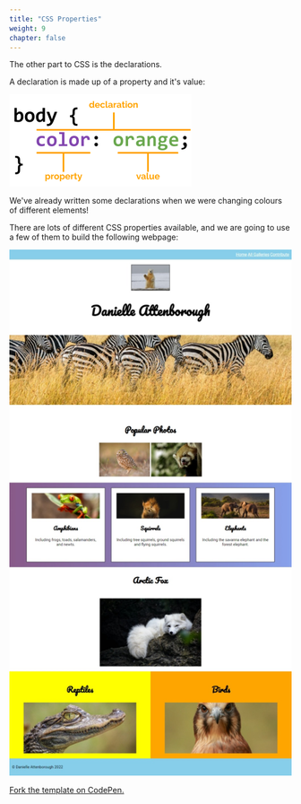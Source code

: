 ```yaml
---
title: "CSS Properties"
weight: 9
chapter: false
---
```


The other part to CSS is the declarations.

A declaration is made up of a property and it's value:

![Annotated CSS declaration.](../images/css_declaration.png)

We've already written some declarations when we were changing colours of different elements!

There are lots of different CSS properties available, and we are going to use a few of them to build the following webpage:

![Screenshot of completed webpage.](../images/animals_complete.jpeg)

[Fork the template on CodePen.](https://codepen.io/shecodesaus/pen/JjOezbg)


